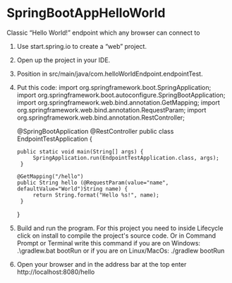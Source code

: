 # SpringBootAppHelloWorld
Classic “Hello World!” endpoint which any browser can connect to

1. Use start.spring.io to create a “web” project.
2. Open up the project in your IDE.
3. Position in src/main/java/com.helloWorldEndpoint.endpointTest.
4. Put this code:
  	import org.springframework.boot.SpringApplication;
    import org.springframework.boot.autoconfigure.SpringBootApplication;
    import org.springframework.web.bind.annotation.GetMapping;
    import org.springframework.web.bind.annotation.RequestParam;
    import org.springframework.web.bind.annotation.RestController;

    @SpringBootApplication
    @RestController
    public class EndpointTestApplication {

	   public static void main(String[] args) {
		    SpringApplication.run(EndpointTestApplication.class, args);
	    }

	   @GetMapping("/hello")
	   public String hello (@RequestParam(value="name", defaultValue="World")String name) {
		    return String.format("Hello %s!", name);
	    }
     } 
     
 5. Build and run the program. For this project you need to inside Lifecycle click on install to compile the project's source code. Or in Command Prompt or Terminal write this command if you are on Windows: .\gradlew.bat bootRun or if you are on Linux/MacOs: ./gradlew bootRun
 6. Open your browser and in the address bar at the top enter http://localhost:8080/hello
